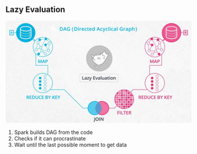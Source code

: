 ## Lazy Evaluation

![img](./image/lazy-evaluation.jpg)


1. Spark builds DAG from the code
2. Checks if it can procrastinate
3. Wait until the last possible moment to get data
